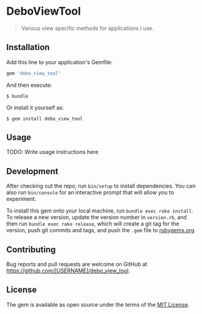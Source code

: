 # DeboViewTool

> Various view specific methods for applications I use.

## Installation

Add this line to your application's Gemfile:

```ruby
gem 'debo_view_tool'
```

And then execute:

    $ bundle

Or install it yourself as:

    $ gem install debo_view_tool

## Usage

TODO: Write usage instructions here

## Development

After checking out the repo, run `bin/setup` to install dependencies. You can also run `bin/console` for an interactive prompt that will allow you to experiment.

To install this gem onto your local machine, run `bundle exec rake install`. To release a new version, update the version number in `version.rb`, and then run `bundle exec rake release`, which will create a git tag for the version, push git commits and tags, and push the `.gem` file to [rubygems.org](https://rubygems.org).

## Contributing

Bug reports and pull requests are welcome on GitHub at https://github.com/[USERNAME]/debo_view_tool.

## License

The gem is available as open source under the terms of the [MIT License](https://opensource.org/licenses/MIT).
